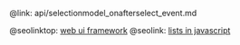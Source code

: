 @link: api/selectionmodel_onafterselect_event.md

@seolinktop: [web ui framework](https://webix.com)
@seolink: [lists in javascript](https://webix.com/widget/list/)